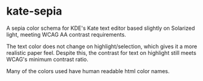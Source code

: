 # kate-sepia
A sepia color schema for KDE's Kate text editor based slightly on Solarized light, meeting WCAG AA contrast requirements.

The text color does not change on highlight/selection, which gives it a more realistic paper feel. Despite this, the contrast for text on highlight still meets WCAG's minimum contrast ratio.

Many of the colors used have human readable html color names.
